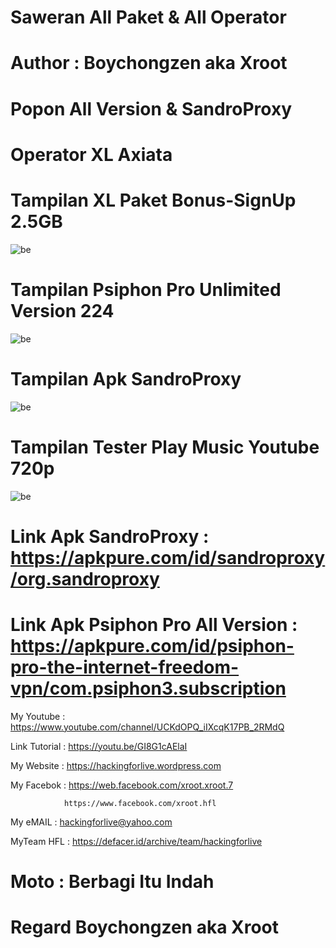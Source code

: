 # Saweran All Paket & All Operator

# Author : Boychongzen aka Xroot

# Popon All Version & SandroProxy

# Operator XL Axiata

# Tampilan XL Paket Bonus-SignUp 2.5GB
![be](https://raw.githubusercontent.com/boychongzen18/SandroProxy-Android/master/kipli.jpg)
# Tampilan Psiphon Pro Unlimited Version 224
![be](https://raw.githubusercontent.com/boychongzen18/SandroProxy-Android/master/popon.jpg)
# Tampilan Apk SandroProxy
![be](https://raw.githubusercontent.com/boychongzen18/SandroProxy-Android/master/proxy.jpg)
# Tampilan Tester Play Music Youtube 720p
![be](https://raw.githubusercontent.com/boychongzen18/SandroProxy-Android/master/yt.jpg)

# Link Apk SandroProxy : https://apkpure.com/id/sandroproxy/org.sandroproxy

# Link Apk Psiphon Pro All Version : https://apkpure.com/id/psiphon-pro-the-internet-freedom-vpn/com.psiphon3.subscription

My Youtube    : https://www.youtube.com/channel/UCKdOPQ_iIXcqK17PB_2RMdQ

Link Tutorial : https://youtu.be/GI8G1cAElaI


My Website    : https://hackingforlive.wordpress.com

My Facebok    : https://web.facebook.com/xroot.xroot.7

                https://www.facebook.com/xroot.hfl

My eMAIL      : hackingforlive@yahoo.com

MyTeam HFL    : https://defacer.id/archive/team/hackingforlive

# Moto : Berbagi Itu Indah

# Regard Boychongzen aka Xroot

